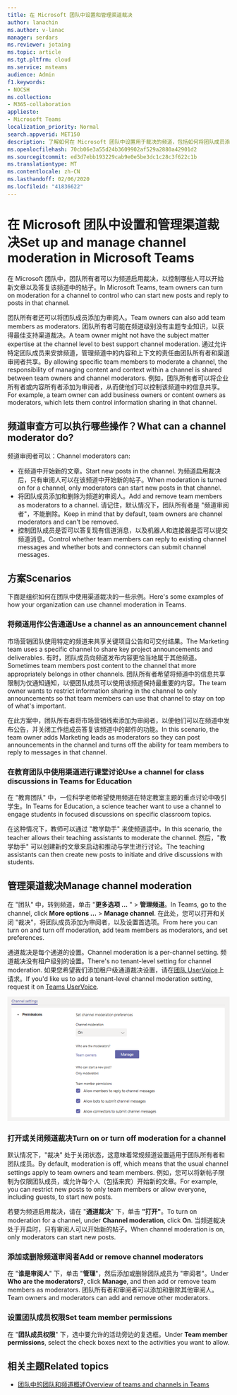 ```yaml
---
title: 在 Microsoft 团队中设置和管理渠道裁决
author: lanachin
ms.author: v-lanac
manager: serdars
ms.reviewer: jotaing
ms.topic: article
ms.tgt.pltfrm: cloud
ms.service: msteams
audience: Admin
f1.keywords:
- NOCSH
ms.collection:
- M365-collaboration
appliesto:
- Microsoft Teams
localization_priority: Normal
search.appverid: MET150
description: 了解如何在 Microsoft 团队中设置用于裁决的频道，包括如何将团队成员添加为渠道审阅者。
ms.openlocfilehash: 70cb06e3a55d24b3609902af529a2880a42901d2
ms.sourcegitcommit: ed3d7ebb193229cab9e0e5be3dc1c28c3f622c1b
ms.translationtype: MT
ms.contentlocale: zh-CN
ms.lasthandoff: 02/06/2020
ms.locfileid: "41836622"
---
```

# <a name="set-up-and-manage-channel-moderation-in-microsoft-teams"></a><span data-ttu-id="40c6d-103">在 Microsoft 团队中设置和管理渠道裁决</span><span class="sxs-lookup"><span data-stu-id="40c6d-103">Set up and manage channel moderation in Microsoft Teams</span></span>

<span data-ttu-id="40c6d-104">在 Microsoft 团队中，团队所有者可以为频道启用裁决，以控制哪些人可以开始新文章以及答复该频道中的帖子。</span><span class="sxs-lookup"><span data-stu-id="40c6d-104">In Microsoft Teams, team owners can turn on moderation for a channel to control who can start new posts and reply to posts in that channel.</span></span>

<span data-ttu-id="40c6d-105">团队所有者还可以将团队成员添加为审阅人。</span><span class="sxs-lookup"><span data-stu-id="40c6d-105">Team owners can also add team members as moderators.</span></span> <span data-ttu-id="40c6d-106">团队所有者可能在频道级别没有主题专业知识，以获得最佳支持渠道裁决。</span><span class="sxs-lookup"><span data-stu-id="40c6d-106">A team owner might not have the subject matter expertise at the channel level to best support channel moderation.</span></span> <span data-ttu-id="40c6d-107">通过允许特定团队成员来安排频道，管理频道中的内容和上下文的责任由团队所有者和渠道审阅者共享。</span><span class="sxs-lookup"><span data-stu-id="40c6d-107">By allowing specific team members to moderate a channel, the responsibility of managing content and context within a channel is shared between team owners and channel moderators.</span></span> <span data-ttu-id="40c6d-108">例如，团队所有者可以将企业所有者或内容所有者添加为审阅者，从而使他们可以控制该频道中的信息共享。</span><span class="sxs-lookup"><span data-stu-id="40c6d-108">For example, a team owner can add business owners or content owners as moderators, which lets them control information sharing in that channel.</span></span>

## <a name="what-can-a-channel-moderator-do"></a><span data-ttu-id="40c6d-109">频道审查方可以执行哪些操作？</span><span class="sxs-lookup"><span data-stu-id="40c6d-109">What can a channel moderator do?</span></span>

<span data-ttu-id="40c6d-110">频道审阅者可以：</span><span class="sxs-lookup"><span data-stu-id="40c6d-110">Channel moderators can:</span></span>

- <span data-ttu-id="40c6d-111">在频道中开始新的文章。</span><span class="sxs-lookup"><span data-stu-id="40c6d-111">Start new posts in the channel.</span></span> <span data-ttu-id="40c6d-112">为频道启用裁决后，只有审阅人可以在该频道中开始新的帖子。</span><span class="sxs-lookup"><span data-stu-id="40c6d-112">When moderation is turned on for a channel, only moderators can start new posts in that channel.</span></span>
- <span data-ttu-id="40c6d-113">将团队成员添加和删除为频道的审阅人。</span><span class="sxs-lookup"><span data-stu-id="40c6d-113">Add and remove team members as moderators to a channel.</span></span> <span data-ttu-id="40c6d-114">请记住，默认情况下，团队所有者是 "频道审阅者"，不能删除。</span><span class="sxs-lookup"><span data-stu-id="40c6d-114">Keep in mind that by default, team owners are channel moderators and can't be removed.</span></span>
- <span data-ttu-id="40c6d-115">控制团队成员是否可以答复现有信道消息，以及机器人和连接器是否可以提交频道消息。</span><span class="sxs-lookup"><span data-stu-id="40c6d-115">Control whether team members can reply to existing channel messages and whether bots and connectors can submit channel messages.</span></span>

## <a name="scenarios"></a><span data-ttu-id="40c6d-116">方案</span><span class="sxs-lookup"><span data-stu-id="40c6d-116">Scenarios</span></span>

<span data-ttu-id="40c6d-117">下面是组织如何在团队中使用渠道裁决的一些示例。</span><span class="sxs-lookup"><span data-stu-id="40c6d-117">Here's some examples of how your organization can use channel moderation in Teams.</span></span>

### <a name="use-a-channel-as-an-announcement-channel"></a><span data-ttu-id="40c6d-118">将频道用作公告通道</span><span class="sxs-lookup"><span data-stu-id="40c6d-118">Use a channel as an announcement channel</span></span>

<span data-ttu-id="40c6d-119">市场营销团队使用特定的频道来共享关键项目公告和可交付结果。</span><span class="sxs-lookup"><span data-stu-id="40c6d-119">The Marketing team uses a specific channel to share key project announcements and deliverables.</span></span> <span data-ttu-id="40c6d-120">有时，团队成员向频道发布内容更恰当地属于其他频道。</span><span class="sxs-lookup"><span data-stu-id="40c6d-120">Sometimes team members post content to the channel that more appropriately belongs in other channels.</span></span> <span data-ttu-id="40c6d-121">团队所有者希望将频道中的信息共享限制为仅通知通知，以便团队成员可以使用该频道保持最重要的内容。</span><span class="sxs-lookup"><span data-stu-id="40c6d-121">The team owner wants to restrict information sharing in the channel to only announcements so that team members can use that channel to stay on top of what's important.</span></span>

<span data-ttu-id="40c6d-122">在此方案中，团队所有者将市场营销线索添加为审阅者，以便他们可以在频道中发布公告，并关闭工作组成员答复该频道中的邮件的功能。</span><span class="sxs-lookup"><span data-stu-id="40c6d-122">In this scenario, the team owner adds Marketing leads as moderators so they can post announcements in the channel and turns off the ability for team members to reply to messages in that channel.</span></span>

### <a name="use-a-channel-for-class-discussions-in-teams-for-education"></a><span data-ttu-id="40c6d-123">在教育团队中使用渠道进行课堂讨论</span><span class="sxs-lookup"><span data-stu-id="40c6d-123">Use a channel for class discussions in Teams for Education</span></span>

<span data-ttu-id="40c6d-124">在 "教育团队" 中，一位科学老师希望使用频道在特定教室主题的重点讨论中吸引学生。</span><span class="sxs-lookup"><span data-stu-id="40c6d-124">In Teams for Education, a science teacher want to use a channel to engage students in focused discussions on specific classroom topics.</span></span>

<span data-ttu-id="40c6d-125">在这种情况下，教师可以通过 "教学助手" 来使频道适中。</span><span class="sxs-lookup"><span data-stu-id="40c6d-125">In this scenario, the teacher allows their teaching assistants to moderate the channel.</span></span> <span data-ttu-id="40c6d-126">然后，"教学助手" 可以创建新的文章来启动和推动与学生进行讨论。</span><span class="sxs-lookup"><span data-stu-id="40c6d-126">The teaching assistants can then create new posts to initiate and drive discussions with students.</span></span>

## <a name="manage-channel-moderation"></a><span data-ttu-id="40c6d-127">管理渠道裁决</span><span class="sxs-lookup"><span data-stu-id="40c6d-127">Manage channel moderation</span></span>

<span data-ttu-id="40c6d-128">在 "团队" 中，转到频道，单击 "**更多选项 ...** " > **管理频道**。</span><span class="sxs-lookup"><span data-stu-id="40c6d-128">In Teams, go to the channel, click **More options ...** > **Manage channel**.</span></span> <span data-ttu-id="40c6d-129">在此处，您可以打开和关闭 "裁决"，将团队成员添加为审阅者，以及设置首选项。</span><span class="sxs-lookup"><span data-stu-id="40c6d-129">From here you can turn on and turn off moderation, add team members as moderators, and set preferences.</span></span>

<span data-ttu-id="40c6d-130">通道裁决是每个通道的设置。</span><span class="sxs-lookup"><span data-stu-id="40c6d-130">Channel moderation is a per-channel setting.</span></span> <span data-ttu-id="40c6d-131">频道裁决没有租户级别的设置。</span><span class="sxs-lookup"><span data-stu-id="40c6d-131">There's no tenant-level setting for channel moderation.</span></span> <span data-ttu-id="40c6d-132">如果您希望我们添加租户级通道裁决设置，请在[团队 UserVoice](https://microsoftteams.uservoice.com/)上请求。</span><span class="sxs-lookup"><span data-stu-id="40c6d-132">If you'd like us to add a tenant-level channel moderation setting, request it on [Teams UserVoice](https://microsoftteams.uservoice.com/).</span></span>

![manage-channel-moderation-in-teams-preferences](media/manage-channel-moderation-in-teams-preferences.png)

### <a name="turn-on-or-turn-off-moderation-for-a-channel"></a><span data-ttu-id="40c6d-134">打开或关闭频道裁决</span><span class="sxs-lookup"><span data-stu-id="40c6d-134">Turn on or turn off moderation for a channel</span></span>

<span data-ttu-id="40c6d-135">默认情况下，"裁决" 处于关闭状态，这意味着常规频道设置适用于团队所有者和团队成员。</span><span class="sxs-lookup"><span data-stu-id="40c6d-135">By default, moderation is off, which means that the usual channel settings apply to team owners and team members.</span></span> <span data-ttu-id="40c6d-136">例如，您可以将新帖子限制为仅限团队成员，或允许每个人（包括来宾）开始新的文章。</span><span class="sxs-lookup"><span data-stu-id="40c6d-136">For example, you can restrict new posts to only team members or allow everyone, including guests, to start new posts.</span></span>

<span data-ttu-id="40c6d-137">若要为频道启用裁决，请在 "**通道裁决**" 下，单击 **"打开"**。</span><span class="sxs-lookup"><span data-stu-id="40c6d-137">To turn on moderation for a channel, under **Channel moderation**, click **On**.</span></span> <span data-ttu-id="40c6d-138">当频道裁决处于开启时，只有审阅人可以开始新的帖子。</span><span class="sxs-lookup"><span data-stu-id="40c6d-138">When channel moderation is on, only moderators can start new posts.</span></span> 

### <a name="add-or-remove-channel-moderators"></a><span data-ttu-id="40c6d-139">添加或删除频道审阅者</span><span class="sxs-lookup"><span data-stu-id="40c6d-139">Add or remove channel moderators</span></span>

<span data-ttu-id="40c6d-140">在 "**谁是审阅人**" 下，单击 "**管理**"，然后添加或删除团队成员为 "审阅者"。</span><span class="sxs-lookup"><span data-stu-id="40c6d-140">Under **Who are the moderators?**, click **Manage**, and then add or remove team members as moderators.</span></span> <span data-ttu-id="40c6d-141">团队所有者和审阅者可以添加和删除其他审阅人。</span><span class="sxs-lookup"><span data-stu-id="40c6d-141">Team owners and moderators can add and remove other moderators.</span></span>  

### <a name="set-team-member-permissions"></a><span data-ttu-id="40c6d-142">设置团队成员权限</span><span class="sxs-lookup"><span data-stu-id="40c6d-142">Set team member permissions</span></span>

<span data-ttu-id="40c6d-143">在 "**团队成员权限**" 下，选中要允许的活动旁边的复选框。</span><span class="sxs-lookup"><span data-stu-id="40c6d-143">Under **Team member permissions**, select the check boxes next to the activities  you want to allow.</span></span>

## <a name="related-topics"></a><span data-ttu-id="40c6d-144">相关主题</span><span class="sxs-lookup"><span data-stu-id="40c6d-144">Related topics</span></span>

- [<span data-ttu-id="40c6d-145">团队中的团队和频道概述</span><span class="sxs-lookup"><span data-stu-id="40c6d-145">Overview of teams and channels in Teams</span></span>](teams-channels-overview.md)
